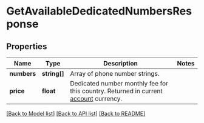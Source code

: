 # GetAvailableDedicatedNumbersResponse

## Properties
Name | Type | Description | Notes
------------ | ------------- | ------------- | -------------
**numbers** | **string[]** | Array of phone number strings. | 
**price** | **float** | Dedicated number monthly fee for this country. Returned in current [account](http://docs.textmagictesting.com/#tag/User) currency. | 

[[Back to Model list]](../README.md#documentation-for-models) [[Back to API list]](../README.md#documentation-for-api-endpoints) [[Back to README]](../README.md)


